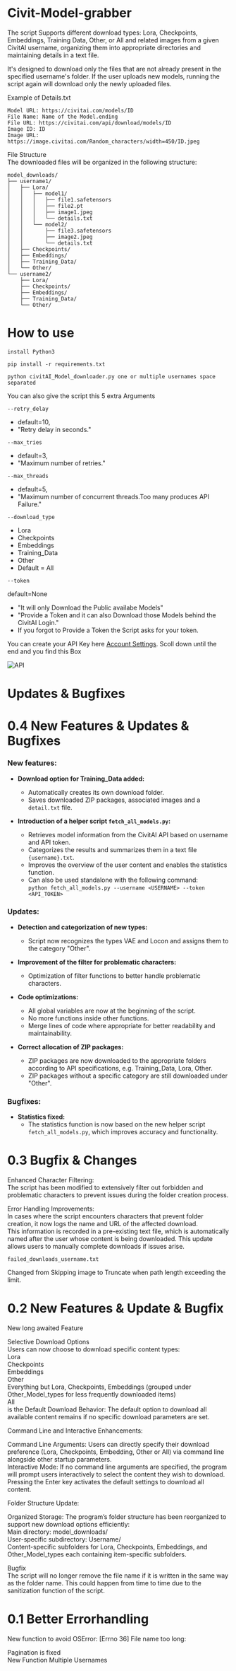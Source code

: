 # Civit-Model-grabber
The script Supports different download types: Lora, Checkpoints, Embeddings, Training Data, Other, or All and related images from a given CivitAI username, organizing them into appropriate directories and maintaining details in a text file. 

It's designed to download only the files that are not already present in the specified username's folder.
If the user uploads new models, running the script again will download only the newly uploaded files.

Example of Details.txt 
```
Model URL: https://civitai.com/models/ID
File Name: Name of the Model.ending
File URL: https://civitai.com/api/download/models/ID
Image ID: ID
Image URL: https://image.civitai.com/Random_characters/width=450/ID.jpeg
```

File Structure  <br /> 
The downloaded files will be organized in the following structure:
```
model_downloads/
├── username1/
│   ├── Lora/
│   │   ├── model1/
│   │   │   ├── file1.safetensors
│   │   │   ├── file2.pt
│   │   │   ├── image1.jpeg
│   │   │   └── details.txt
│   │   └── model2/
│   │       ├── file3.safetensors
│   │       ├── image2.jpeg
│   │       └── details.txt
│   ├── Checkpoints/
│   ├── Embeddings/
│   ├── Training_Data/
│   └── Other/
└── username2/
    ├── Lora/
    ├── Checkpoints/
    ├── Embeddings/
    ├── Training_Data/
    └── Other/
```

# How to  use
```
install Python3
```
```
pip install -r requirements.txt
```
```
python civitAI_Model_downloader.py one or multiple usernames space separated
```
You  can also  give the script this 5 extra Arguments
```
--retry_delay 
```
+ default=10,
+ "Retry delay in seconds."
```
--max_tries
```
+ default=3,
+ "Maximum number of retries."
```
--max_threads
```
 + default=5, 
 + "Maximum number of concurrent threads.Too many produces API Failure."
```
--download_type
```
+ Lora
+ Checkpoints
+ Embeddings
+ Training_Data
+ Other
+ Default = All
```
--token 
```
default=None
+ "It will only Download the Public availabe Models"
+ "Provide a Token and it can also Download those Models behind the CivitAI Login."
+ If you forgot to Provide a Token the Script asks for your token.



You can create your API Key here
 [Account Settings](https://civitai.com/user/account).
 Scoll down until  the end and you  find this Box

![API](https://github.com/Confuzu/CivitAI-Model-grabber/assets/133601702/bc126680-62bd-41db-8211-a47b55d5fd36)

 # Updates & Bugfixes

# 0.4 New Features & Updates & Bugfixes 

### New features:
- **Download option for Training_Data added:**
  - Automatically creates its own download folder.
  - Saves downloaded ZIP packages, associated images and a `detail.txt` file.
  
- **Introduction of a helper script `fetch_all_models.py`:**
  - Retrieves model information from the CivitAI API based on username and API token.
  - Categorizes the results and summarizes them in a text file `{username}.txt`.
  - Improves the overview of the user content and enables the statistics function.
  - Can also be used standalone with the following command:  
    `python fetch_all_models.py --username <USERNAME> --token <API_TOKEN>`

### Updates:
- **Detection and categorization of new types:**
  - Script now recognizes the types VAE and Locon and assigns them to the category "Other".
  
- **Improvement of the filter for problematic characters:**
  - Optimization of filter functions to better handle problematic characters.

- **Code optimizations:**
  - All global variables are now at the beginning of the script.
  - No more functions inside other functions.
  - Merge lines of code where appropriate for better readability and maintainability.
  
- **Correct allocation of ZIP packages:**
  - ZIP packages are now downloaded to the appropriate folders according to API specifications, e.g. Training_Data, Lora, Other.
  - ZIP packages without a specific category are still downloaded under "Other".

### Bugfixes:
- **Statistics fixed:**
  - The statistics function is now based on the new helper script `fetch_all_models.py`, which improves accuracy and functionality.

# 0.3 Bugfix & Changes

Enhanced Character Filtering: <br /> 
The script has been modified to extensively filter out forbidden and problematic characters to prevent issues during the folder creation process. <br />

Error Handling Improvements: <br />
In cases where the script encounters characters that prevent folder creation, it now logs the name and URL of the affected download. <br /> 
This information is recorded in a pre-existing text file, which is automatically named after the user whose content is being downloaded. This update allows users to manually complete downloads if issues arise.<br />
```
failed_downloads_username.txt
```
Changed from Skipping image to Truncate when path length exceeding the limit. <br /> 


 # 0.2 New Features & Update & Bugfix 
New long awaited Feature <br /> 

Selective Download Options <br />
Users can now choose to download specific content types: <br />
Lora <br />
Checkpoints <br />
Embeddings <br />
Other <br />
Everything but Lora, Checkpoints, Embeddings (grouped under Other_Model_types for less frequently downloaded items) <br /> 
All <br />
is the Default Download Behavior: The default option to download all available content remains if no specific download parameters are set. <br /> 

Command Line and Interactive Enhancements: <br /> 

Command Line Arguments: Users can directly specify their download preference (Lora, Checkpoints, Embedding, Other or All) via command line alongside other startup parameters. <br /> 
Interactive Mode: If no command line arguments are specified, the program will prompt users interactively to select the content they wish to download. Pressing the Enter key activates the default settings to download all content. <br /> 

Folder Structure Update: <br /> 

Organized Storage: The program’s folder structure has been reorganized to support new download options efficiently: <br />
Main directory: model_downloads/ <br />
User-specific subdirectory: Username/ <br />
Content-specific subfolders for Lora, Checkpoints, Embeddings, and Other_Model_types each containing item-specific subfolders. <br />

Bugfix <br /> 
The script will no longer remove the file name if it is written in the same way as the folder name. This could happen from time to time due to the sanitization function of the script. 

# 0.1 Better Errorhandling <br /> 
New function to avoid OSError: [Errno 36] File name too long: <br /> 

Pagination is fixed <br /> 
New Function Multiple Usernames <br /> 





